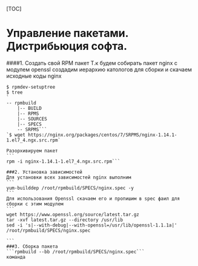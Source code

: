 [TOC]

# Управление пакетами. Дистрибьюция софта.

####1. Создать свой RPM пакет
Т.к будем собирать пакет nginx c модулем openssl создадим иерархию катологов для сборки и скачаем исходные коды nginx
````
$ rpmdev-setuptree
$ tree
`
-- rpmbuild
    |-- BUILD
    |-- RPMS
    |-- SOURCES
    |-- SPECS
    -- SRPMS```
`$ wget https://nginx.org/packages/centos/7/SRPMS/nginx-1.14.1-1.el7_4.ngx.src.rpm`

Разорхивируем пакет
```
rpm -i nginx-1.14.1-1.el7_4.ngx.src.rpm```

###2. Установка зависимостей
Для установки всех зависимостей nginx выполним
```
yum-builddep /root/rpmbuild/SPECS/nginx.spec -y
```
Для использования Openssl скачаем его и пропишим в spec фаил для сборки с этим модулем
```
wget https://www.openssl.org/source/latest.tar.gz
tar -xvf latest.tar.gz --directory /usr/lib
sed -i 's|--with-debug|--with-openssl=/usr/lib/openssl-1.1.1a|' /root/rpmbuild/SPECS/nginx.spec

```
###3. Сборка пакета
```rpmbuild --bb /root/rpmbuild/SPECS/nginx.spec```
команда
